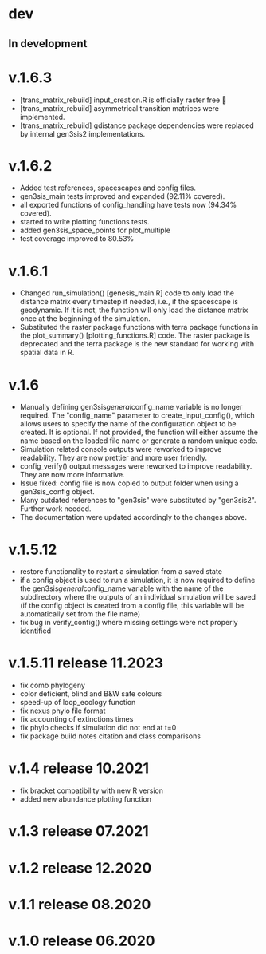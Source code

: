 # dev

## In development

# v.1.6.3
-   [trans_matrix_rebuild] input_creation.R is officially raster free 🎉
-   [trans_matrix_rebuild] asymmetrical transition matrices were implemented.
-   [trans_matrix_rebuild] gdistance package dependencies were replaced by internal gen3sis2 implementations.

# v.1.6.2
-   Added test references, spacescapes and config files.
-   gen3sis_main tests improved and expanded (92.11% covered).
-   all exported functions of config_handling have tests now (94.34% covered).
-   started to write plotting functions tests. 
-   added gen3sis_space_points for plot_multiple
-   test coverage improved to 80.53%

# v.1.6.1
-   Changed run_simulation() [genesis_main.R] code to only load the distance matrix
    every timestep if needed, i.e., if the spacescape is geodynamic. If it is not,
    the function will only load the distance matrix once at the beginning of the simulation.
-   Substituted the raster package functions with terra package functions in
    the plot_summary() [plotting_functions.R] code. The raster package is deprecated and
    the terra package is the new standard for working with spatial data in R.

# v.1.6

-   Manually defining gen3sis$general$config_name variable is no longer required. The "config_name" parameter to create_input_config(), which allows users to specify the name of the configuration object to be created. It is optional. If not provided, the function will either assume the name based on the loaded file name or generate a random unique code.
-   Simulation related console outputs were reworked to improve readability. They are now prettier and more user friendly.
-   config_verify() output messages were reworked to improve readability. They are now more informative.
-   Issue fixed: config file is now copied to output folder when using a gen3sis_config object.
-   Many outdated references to "gen3sis" were substituted by "gen3sis2". Further work needed.
-   The documentation were updated accordingly to the changes above.

# v.1.5.12

-   restore functionality to restart a simulation from a saved state
-   if a config object is used to run a simulation, it is now required to define the gen3sis$general$config_name variable with the name of the subdirectory where the outputs of an individual simulation will be saved (if the config object is created from a config file, this variable will be automatically set from the file name)
-   fix bug in verify_config() where missing settings were not properly identified

# v.1.5.11 release 11.2023

-   fix comb phylogeny
-   color deficient, blind and B&W safe colours
-   speed-up of loop_ecology function
-   fix nexus phylo file format
-   fix accounting of extinctions times
-   fix phylo checks if simulation did not end at t=0
-   fix package build notes citation and class comparisons

# v.1.4 release 10.2021

-   fix bracket compatibility with new R version
-   added new abundance plotting function

# v.1.3 release 07.2021

# v.1.2 release 12.2020

# v.1.1 release 08.2020

# v.1.0 release 06.2020

